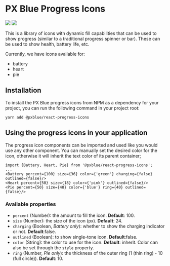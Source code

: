 # PX Blue Progress Icons

[![](https://img.shields.io/npm/v/@pxblue/react-progress-icons.svg?label=@pxblue/react-progress-icons&style=flat)](https://www.npmjs.com/package/@pxblue/react-progress-icons)
[![](https://img.shields.io/circleci/project/github/pxblue/icons/master.svg?style=flat)](https://circleci.com/gh/pxblue/icons/tree/master)

This is a library of icons with dynamic fill capabilities that can be used to show progress (similar to a traditional progress spinner or bar). These can be used to show health, battery life, etc.

Currently, we have icons available for:
* battery
* heart
* pie

## Installation
To install the PX Blue progress icons from NPM as a dependency for your project, you can run the following command in your project root:
```
yarn add @pxblue/react-progress-icons
```


## Using the progress icons in your application
The progress icon components can be imported and used like you would use any other component. You can manually set the desired color for the icon, otherwise it will inherit the text color of its parent container;

```
import {Battery, Heart, Pie} from '@pxblue/react-progress-icons';
...
<Battery percent={100} size={36} color={'green'} charging={false} outlined={false}/>
<Heart percent={50} size={18} color={'pink'} outlined={false}/>
<Pie percent={50} size={48} color={'blue'} ring={40} outlined={false}/>
```

### Available properties
* ```percent``` (Number): the amount to fill the icon. **Default**: 100.
* ```size``` (Number): the size of the icon (px). **Default**: 24.
* ```charging``` (Boolean, *Battery only*): whether to show the charging indicator or not. **Default**:false.
* ```outlined``` (Boolean): to show single-tone icon. **Default**:false.
* ```color``` (String): the color to use for the icon. **Default**: inherit. Color can also be set through the ```style``` property.
* ```ring``` (Number, *Pie only*): the thickness of the outer ring (1 (thin ring) - 10 (full circle)). **Default**: 10.
